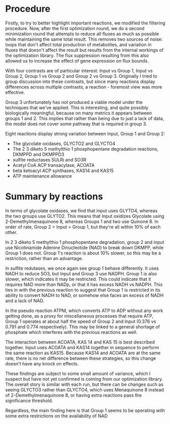 Procedure
=========

Firstly, to try to better highlight important reactions, we modified the filtering procedure. Now, after the first optimization round, we do a second minimization round that attempts to reduce all fluxes as much as possible while maintaining the same total result. This removes two sources of noise: loops that don't affect total production of metabolites, and variation in fluxes that doesn't affect the result but results from the internal workings of the optimization library.
The flux suppression resulting from this also allowed us to increase the effect of gene expression on flux bounds.

With four contrasts are of particular interest: Input vs Group 1, Input vs Group 2, Group 1 vs Group 2 and Group 2 vs Group 3. Originally I tried to group discussion into these contrasts, but since many reactions display differences across multiple contrasts, a reaction - foremost view was more effective.

Group 3 unfortunately has not produced a viable model under the techniques that we've applied. This is interesting, and quite possibly biologically meaningful, because on many metrics it appears between groups 1 and 2. This implies that rather than being due to just a lack of data, the model does not cover some pathway that is required in group 3.

Eight reactions display strong variation between Input, Group 1 and Group 2:
- The glycolate oxidases, GLYCTO2 and GLYCTO4
- The 2 3 diketo 5 methylthio 1 phosphopentane degradation reactions, DKMPPD and DKMPPD3
- sulfite reductases SULRi and SO3R
- Acetyl CoA ACP transacylase, ACOATA
- beta ketoacyl ACP synthases, KAS14 and KAS15
- ATP maintenance allowance

Summary by reactions
====================

In terms of glycolate oxidases, we find that input uses GLYTO4, whereas the two groups use GLYTO2. This means that Input oxidizes Glycolate using 2-Demethylmenaquinone 8, whereas Groups 1 and two use Quinone 8. In order of rate, Group 2 > Input > Group 1, but they're all within 10% of each other.

In 2 3 diketo 5 methylthio 1 phosphopentane degradation, group 2 and input use Nicotinamide Adenine Dinucleotide (NAD) to break down DKMPP, while Group 1 does not. Group 1's reaction is about 10% slower, so this may be a restriction, rather than an advantage.

In sulfite redutases, we once again see group 1 behave differently. It uses NADH to reduce SO3, but Input and Group 3 use NADPH. Group 1 is also slower, which indicates it may be restricted. This could indicate that it requires NAD more than NADp, or that it has excess NADH vs NADPH. This ties in with the previous reaction to suggest that Group 1 is restricted in its ability to convert NADH to NAD, or somehow else faces an excess of NADH and a lack of NAD.

In the pseudo reaction ATPM, which converts ATP to ADP without any work getting done, as a proxy for miscellaneous processes that require ATP, Group 1 operates at about half the speed of Group 2 and Input (0.376 vs 0.791 and 0.774 respectively). This may be linked to a general shortage of phosphate which interferes with the previous reactions as well.

The interaction between ACOATA, KAS 14 and KAS 15 is best described together. Input uses ACOATA and KAS14 together in sequence to perform the same reaction as KAS15. Because KAS14 and ACOATA are at the same rate, there is no net difference between these strategies, so this change doesn't have any knock on effects.

These findings are subject to some small amount of variance, which I suspect but have not yet confirmed is coming from our optimization library. The overall story is similar with each run, but there can be changes such as seeing GLYCTO3 rather than GLYCTO4, which uses Menaquinone 8 instead of 2-Demethylmenaquinone 8, or having extra reactions pass the significance threshold.

Regardless, the main finding here is that Group 1 seems to be operating with some extra restrictions on the availability of NAD
